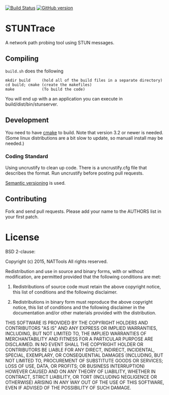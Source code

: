 [![Build Status](https://travis-ci.org/NATTools/STUNTrace.svg?branch=master)](https://travis-ci.org/NATTools/STUNTrace)
[![GitHub version](https://badge.fury.io/gh/NATTools%2FSTUNTrace.svg)](https://badge.fury.io/gh/NATTools%2Fstuntrace)
# STUNTrace
A network path probing tool using STUN messages.

## Compiling

`build.sh` does the following

    mkdir build     (hold all of the build files in a separate directory)
    cd build; cmake (create the makefiles)
    make            (To build the code)

You will end up with a an application you can execute in build/dist/bin/stunserver.


## Development

You need to have [cmake](http://www.cmake.org/) to build.
Note that version 3.2 or newer is needed. (Some linux distributions are a bit slow to update, so manuall install may be needed.)




### Coding Standard

Using uncrustify to clean up code. There is a uncrustify.cfg file that describes
the format. Run uncrustify before posting pull requests.

[Semantic versioning](http://semver.org/) is used.

## Contributing

Fork and send pull requests.  Please add your name to the AUTHORS list in your
first patch.

# License

BSD 2-clause:

Copyright (c) 2015, NATTools
All rights reserved.

Redistribution and use in source and binary forms, with or without modification,
are permitted provided that the following conditions are met:

1. Redistributions of source code must retain the above copyright notice, this
   list of conditions and the following disclaimer.

2. Redistributions in binary form must reproduce the above copyright notice,
   this list of conditions and the following disclaimer in the documentation
   and/or other materials provided with the distribution.

THIS SOFTWARE IS PROVIDED BY THE COPYRIGHT HOLDERS AND CONTRIBUTORS "AS IS" AND
ANY EXPRESS OR IMPLIED WARRANTIES, INCLUDING, BUT NOT LIMITED TO, THE IMPLIED
WARRANTIES OF MERCHANTABILITY AND FITNESS FOR A PARTICULAR PURPOSE ARE
DISCLAIMED. IN NO EVENT SHALL THE COPYRIGHT HOLDER OR CONTRIBUTORS BE LIABLE FOR
ANY DIRECT, INDIRECT, INCIDENTAL, SPECIAL, EXEMPLARY, OR CONSEQUENTIAL DAMAGES
(INCLUDING, BUT NOT LIMITED TO, PROCUREMENT OF SUBSTITUTE GOODS OR SERVICES;
LOSS OF USE, DATA, OR PROFITS; OR BUSINESS INTERRUPTION) HOWEVER CAUSED AND ON
ANY THEORY OF LIABILITY, WHETHER IN CONTRACT, STRICT LIABILITY, OR TORT
(INCLUDING NEGLIGENCE OR OTHERWISE) ARISING IN ANY WAY OUT OF THE USE OF THIS
SOFTWARE, EVEN IF ADVISED OF THE POSSIBILITY OF SUCH DAMAGE.
